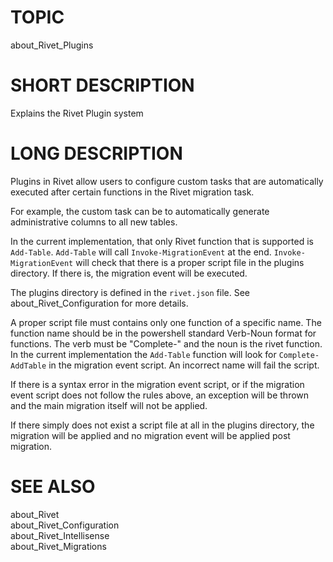 # TOPIC

about\_Rivet\_Plugins

# SHORT DESCRIPTION

Explains the Rivet Plugin system

# LONG DESCRIPTION

Plugins in Rivet allow users to configure custom tasks that are automatically executed after certain functions in the Rivet migration task.  

For example, the custom task can be to automatically generate administrative columns to all new tables.  

In the current implementation, that only Rivet function that is supported is `Add-Table`.  `Add-Table` will call `Invoke-MigrationEvent` at the end.  `Invoke-MigrationEvent` will check that there is a proper script file in the plugins directory.  If there is, the migration event will be executed.

The plugins directory is defined in the `rivet.json` file.  See about\_Rivet\_Configuration for more details.

A proper script file must contains only one function of a specific name.  The function name should be in the powershell standard Verb-Noun format for functions.  The verb must be "Complete-" and the noun is the rivet function.  In the current implementation the `Add-Table` function will look for `Complete-AddTable` in the migration event script.  An incorrect name will fail the script.

If there is a syntax error in the migration event script, or if the migration event script does not follow the rules above, an exception will be thrown and the main migration itself will not be applied.

If there simply does not exist a script file at all in the plugins directory, the migration will be applied and no migration event will be applied post migration.
    
# SEE ALSO

about\_Rivet  
about\_Rivet\_Configuration  
about\_Rivet\_Intellisense  
about\_Rivet\_Migrations  
 

